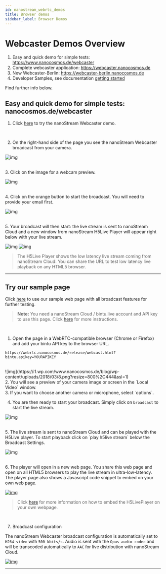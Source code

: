```yaml
---
id: nanostream_webrtc_demos
title: Browser demos
sidebar_label: Browser Demos
---
```


# Webcaster Demos Overview

1. Easy and quick demo for simple tests: https://www.nanocosmos.de/webcaster 
2. Complete webcaster application: https://webcaster.nanocosmos.de
3. New Webcaster-Berlin: https://webcaster-berlin.nanocosmos.de
4. Developer Samples, see documentation [getting started](webrtc/nanostream_webrtc_getting_started.md)

Find further info below.

## Easy and quick demo for simple tests: nanocosmos.de/webcaster

1. Click [here](https://www.nanocosmos.de/webcaster) to try the nanoStream Webcaster demo. 

<br>

2. On the right-hand side of the page you see the nanoStream Webcaster broadcast from your camera.


![img](https://i2.wp.com/www.nanocosmos.de/blog/wp-content/uploads/2018/03/3.png?resize=360%2C361&ssl=1)

<br>
3. Click on the image for a webcam preview.

![img](https://i2.wp.com/www.nanocosmos.de/blog/wp-content/uploads/2018/03/4.png?resize=360%2C384&ssl=1)

<br>
4. Click on the orange button to start the broadcast. You will need to provide your email first.

![img](https://i0.wp.com/www.nanocosmos.de/blog/wp-content/uploads/2018/03/5.png?resize=360%2C394&ssl=1)

<br>
5. Your broadcast will then start: the live stream is sent to nanoStream Cloud and a new window from nanoStream H5Live Player will appear right below with your live stream.

![img](https://i0.wp.com/www.nanocosmos.de/blog/wp-content/uploads/2018/03/6.png?resize=360%2C388&ssl=1)
![img](https://i2.wp.com/www.nanocosmos.de/blog/wp-content/uploads/2018/03/7.png?resize=360%2C392&ssl=1)

>  The H5Live Player shows the low latency live stream coming from nanoStream Cloud. You can share the URL to test low latency live playback on any HTML5 browser.
-----

## Try our sample page

 Click [here](https://webrtc.nanocosmos.de/release/webcast.html?bintu.apikey=YOURAPIKEY) to use our sample web page with all broadcast features for further testing. 

> **Note:**
> You need a nanoStream Cloud / bintu.live account and API key to use this page. 
> Click [here](../cloud/cloud_getting_started) for more instructions.

<br>

1. Open the page in a WebRTC-compatible browser (Chrome or Firefox) and  add your bintu API key to the browser URL.

```
https://webrtc.nanocosmos.de/release/webcast.html?bintu.apikey=YOURAPIKEY
```
<br>
![img](https://i1.wp.com/www.nanocosmos.de/blog/wp-content/uploads/2018/03/8.png?resize=800%2C444&ssl=1)

<br>
2. You will see a preview of your camera image or screen in the `Local Video` window.

<br>
3. If you want to choose another camera or microphone, select `options`.

<br>

4. You are then ready to start your broadcast. Simply click on `broadcast` to start the live stream.

![img](https://i1.wp.com/www.nanocosmos.de/blog/wp-content/uploads/2018/03/9.png?resize=360%2C79&ssl=1)

<br>
5. The live stream is sent to nanoStream Cloud and can be played with the H5Live player.
  To start playback click on `play h5live stream`  below the Broadcast Settings.

![img](https://i0.wp.com/www.nanocosmos.de/blog/wp-content/uploads/2018/03/10.png?resize=240%2C59&ssl=1)

<br>
6. The player will open in a new web page. You share this web page and open on all HTML5 browsers to play the live stream in ultra-low-latency.
  The player page also shows a Javascript code snippet to embed on your own web page.


[![img](https://i1.wp.com/www.nanocosmos.de/blog/wp-content/uploads/2018/03/h5live-2.png?resize=300%2C279&ssl=1)](https://i1.wp.com/www.nanocosmos.de/blog/wp-content/uploads/2018/03/h5live-2.png?ssl=1)

> Click [here](webrtc/nanostream_webrtc_getting_started.md) for more information on  how to embed the H5LivePlayer on your own webpage.

<br>

7. Broadcast configuration

The nanoStream Webcaster broadcast configuration is automatically set to `H264 video` with `500 kbits/s`. Audio is sent with the `Opus audio codec` and will be transcoded automatically to `AAC` for live distribution with nanoStream Cloud.

[![img](https://i0.wp.com/www.nanocosmos.de/blog/wp-content/uploads/2018/03/Screenshot-2018-03-28-11.20.21.png?resize=640%2C804&ssl=1)](https://i0.wp.com/www.nanocosmos.de/blog/wp-content/uploads/2018/03/Screenshot-2018-03-28-11.20.21.png?resize=640%2C804&ssl=1)

-----

